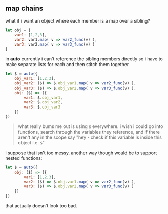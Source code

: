 
## map chains

what if i want an object where each member is a map
over a sibling?

```js
let obj = {
    var1: [1,2,3],
    var2: var1.map( v => var2_func(v) ),
    var3: var2.map( v => var3_func(v) )
}
```

in **auto** currently i can't reference the
sibling members directly so i have to make
separate lists for each and then stitch
them together

```js
let $ = auto({
    obj_var1: [1,2,3],
    obj_var2: ($) => $.obj_var1.map( v => var2_func(v) ),
    obj_var3: ($) => $.obj_var2.map( v => var3_func(v) ),
    obj: ($) => ({
        var1: $.obj_var1,
        var2: $.obj_var2,
        var3: $.obj_var3
    })
})
```

> what really bums me out is using `$` everywhere.
> i wish i could go into functions, search through
> the variables they reference, and if there aren't
> any in the scope say "hey - check if this variable
> is inside this object i.e. `$`"

i suppose that isn't too messy. another way though
would be to support nested functions:

```js
let $ = auto({
    obj: ($) => ({
        var1: [1,2,3],
        var2: ($) => $.obj.var1.map( v => var2_func(v) ),
        var3: ($) => $.obj.var2.map( v => var3_func(v) )
    })
})
```

that actually doesn't look too bad.